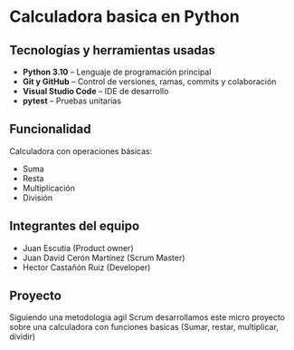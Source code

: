 # Calculadora basica en Python
 
## Tecnologías y herramientas usadas
 
- **Python 3.10** – Lenguaje de programación principal
- **Git y GitHub** – Control de versiones, ramas, commits y colaboración
- **Visual Studio Code** – IDE de desarrollo
- **pytest** – Pruebas unitarias

## Funcionalidad

Calculadora con operaciones básicas:

- Suma
- Resta
- Multiplicación
- División

## Integrantes del equipo

- Juan Escutia (Product owner)
- Juan David Cerón Martínez (Scrum Master)
- Hector Castañón Ruiz (Developer)

## Proyecto

Siguiendo una metodologia agil Scrum desarrollamos este micro proyecto sobre una calculadora con funciones basicas (Sumar, restar, multiplicar, dividir)

